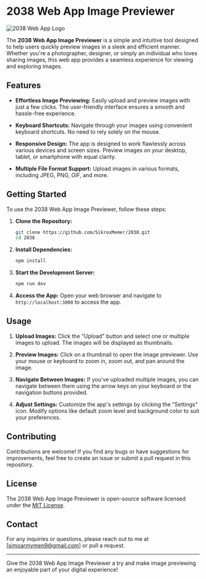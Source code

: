 # 2038 Web App Image Previewer

![2038 Web App Logo](/path/to/logo.png)

The **2038 Web App Image Previewer** is a simple and intuitive tool designed to help users quickly preview images in a sleek and efficient manner. Whether you're a photographer, designer, or simply an individual who loves sharing images, this web app provides a seamless experience for viewing and exploring images.

## Features

- **Effortless Image Previewing:** Easily upload and preview images with just a few clicks. The user-friendly interface ensures a smooth and hassle-free experience.

- **Keyboard Shortcuts:** Navigate through your images using convenient keyboard shortcuts. No need to rely solely on the mouse.

- **Responsive Design:** The app is designed to work flawlessly across various devices and screen sizes. Preview images on your desktop, tablet, or smartphone with equal clarity.

- **Multiple File Format Support:** Upload images in various formats, including JPEG, PNG, GIF, and more.

## Getting Started

To use the 2038 Web App Image Previewer, follow these steps:

1. **Clone the Repository:**

   ```sh
   git clone https://github.com/SikroxMemer/2038.git
   cd 2038
   ```

2. **Install Dependencies:**

   ```sh
   npm install
   ```

3. **Start the Development Server:**

   ```sh
   npm run dev
   ```

4. **Access the App:**
   Open your web browser and navigate to `http://localhost:3000` to access the app.

## Usage

1. **Upload Images:**
   Click the "Upload" button and select one or multiple images to upload. The images will be displayed as thumbnails.

2. **Preview Images:**
   Click on a thumbnail to open the image previewer. Use your mouse or keyboard to zoom in, zoom out, and pan around the image.

3. **Navigate Between Images:**
   If you've uploaded multiple images, you can navigate between them using the arrow keys on your keyboard or the navigation buttons provided.

4. **Adjust Settings:**
   Customize the app's settings by clicking the "Settings" icon. Modify options like default zoom level and background color to suit your preferences.

## Contributing

Contributions are welcome! If you find any bugs or have suggestions for improvements, feel free to create an issue or submit a pull request in this repository.

## License

The 2038 Web App Image Previewer is open-source software licensed under the [MIT License](LICENSE).

## Contact

For any inquiries or questions, please reach out to me at [simoarmymen9@gmail.com] or pull a request.

---

Give the 2038 Web App Image Previewer a try and make image previewing an enjoyable part of your digital experience!
